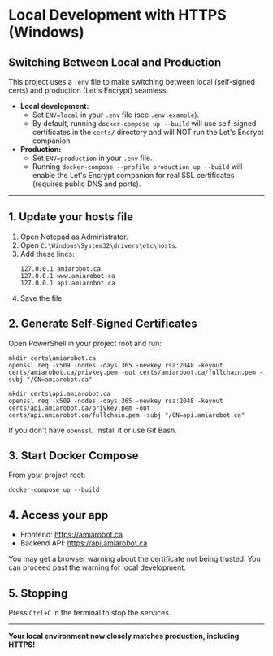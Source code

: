 # Local Development with HTTPS (Windows)

## Switching Between Local and Production

This project uses a `.env` file to make switching between local (self-signed certs) and production (Let's Encrypt) seamless.

- **Local development:**
  - Set `ENV=local` in your `.env` file (see `.env.example`).
  - By default, running `docker-compose up --build` will use self-signed certificates in the `certs/` directory and will NOT run the Let's Encrypt companion.
- **Production:**
  - Set `ENV=production` in your `.env` file.
  - Running `docker-compose --profile production up --build` will enable the Let's Encrypt companion for real SSL certificates (requires public DNS and ports).

---

## 1. Update your hosts file

1. Open Notepad as Administrator.
2. Open `C:\Windows\System32\drivers\etc\hosts`.
3. Add these lines:
   ```
   127.0.0.1 amiarobot.ca
   127.0.0.1 www.amiarobot.ca
   127.0.0.1 api.amiarobot.ca
   ```
4. Save the file.

## 2. Generate Self-Signed Certificates

Open PowerShell in your project root and run:

```
mkdir certs\amiarobot.ca
openssl req -x509 -nodes -days 365 -newkey rsa:2048 -keyout certs/amiarobot.ca/privkey.pem -out certs/amiarobot.ca/fullchain.pem -subj "/CN=amiarobot.ca"

mkdir certs\api.amiarobot.ca
openssl req -x509 -nodes -days 365 -newkey rsa:2048 -keyout certs/api.amiarobot.ca/privkey.pem -out certs/api.amiarobot.ca/fullchain.pem -subj "/CN=api.amiarobot.ca"
```

If you don't have `openssl`, install it or use Git Bash.

## 3. Start Docker Compose

From your project root:

```
docker-compose up --build
```

## 4. Access your app

- Frontend: https://amiarobot.ca
- Backend API: https://api.amiarobot.ca

You may get a browser warning about the certificate not being trusted. You can proceed past the warning for local development.

## 5. Stopping

Press `Ctrl+C` in the terminal to stop the services.

---

**Your local environment now closely matches production, including HTTPS!** 
